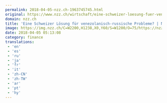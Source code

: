 ```yaml
---
permalink: 2018-04-05-nzz.ch-1963745745.html
original: https://www.nzz.ch/wirtschaft/eine-schweizer-loesung-fuer-venezolanisch-russische-probleme-ld.1371507
domain: nzz.ch
title: 'Eine Schweizer Lösung für venezolanisch-russische Probleme? | NZZ'
image: https://img.nzz.ch/C=W2200,H1238,X0,Y60/S=W1200/O=75/https://nzz-img.s3.amazonaws.com/2018/4/4/8cd61206-dc2c-4cc6-b8a6-2f2bf8e18cdd.jpeg
date: 2018-04-05 05:13:08
category: finance
translations: 
 - 'en'
 - 'es'
 - 'ru'
 - 'ja'
 - 'fr'
 - 'it'
 - 'zh-CN'
 - 'zh-TW'
 - 'ar'
 - 'pt'
 - 'hy'
---
```


